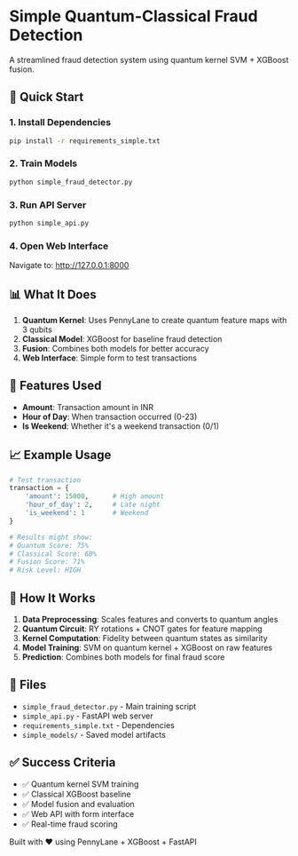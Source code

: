 # Simple Quantum-Classical Fraud Detection

A streamlined fraud detection system using quantum kernel SVM + XGBoost fusion.

## 🚀 Quick Start

### 1. Install Dependencies
```bash
pip install -r requirements_simple.txt
```

### 2. Train Models
```bash
python simple_fraud_detector.py
```

### 3. Run API Server
```bash
python simple_api.py
```

### 4. Open Web Interface
Navigate to: http://127.0.0.1:8000

## 📊 What It Does

1. **Quantum Kernel**: Uses PennyLane to create quantum feature maps with 3 qubits
2. **Classical Model**: XGBoost for baseline fraud detection
3. **Fusion**: Combines both models for better accuracy
4. **Web Interface**: Simple form to test transactions

## 🎯 Features Used

- **Amount**: Transaction amount in INR
- **Hour of Day**: When transaction occurred (0-23)
- **Is Weekend**: Whether it's a weekend transaction (0/1)

## 📈 Example Usage

```python
# Test transaction
transaction = {
    'amount': 15000,      # High amount
    'hour_of_day': 2,     # Late night
    'is_weekend': 1       # Weekend
}

# Results might show:
# Quantum Score: 75%
# Classical Score: 68%
# Fusion Score: 71%
# Risk Level: HIGH
```

## 🔧 How It Works

1. **Data Preprocessing**: Scales features and converts to quantum angles
2. **Quantum Circuit**: RY rotations + CNOT gates for feature mapping
3. **Kernel Computation**: Fidelity between quantum states as similarity
4. **Model Training**: SVM on quantum kernel + XGBoost on raw features
5. **Prediction**: Combines both models for final fraud score

## 📁 Files

- `simple_fraud_detector.py` - Main training script
- `simple_api.py` - FastAPI web server
- `requirements_simple.txt` - Dependencies
- `simple_models/` - Saved model artifacts

## ✅ Success Criteria

- ✅ Quantum kernel SVM training
- ✅ Classical XGBoost baseline
- ✅ Model fusion and evaluation
- ✅ Web API with form interface
- ✅ Real-time fraud scoring

Built with ❤️ using PennyLane + XGBoost + FastAPI